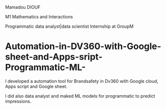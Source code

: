 Mamadou DIOUF 

M1 Mathematics and Interactions 

Programmatic data analyst|data scientist 
Internship at GroupM

# Automation-in-DV360-with-Google-sheet-and-Apps-sript-Programmatic-ML-

I developed a automation tool for Brandsafety in Dv360 with Google cloud, Apps script and Google sheet.

I did also data analyst and maked ML models for programmatic to predict impressions.

